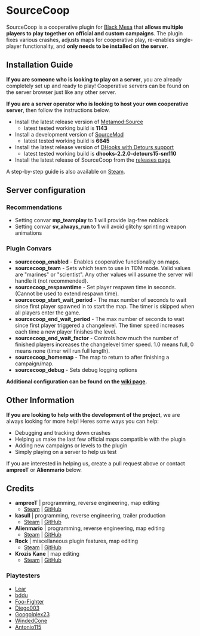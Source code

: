 # SourceCoop

SourceCoop is a cooperative plugin for [Black Mesa](https://store.steampowered.com/app/362890/Black_Mesa/ "Black Mesa") that __allows multiple players to play together on official and custom campaigns__. The plugin fixes various crashes, adjusts maps for cooperative play, re-enables single-player functionality, and __only needs to be installed on the server__.

## Installation Guide
__If you are someone who is looking to play on a server__, you are already completely set up and ready to play! Cooperative servers can be found on the server browser just like any other server.

__If you are a server operator who is looking to host your own cooperative server__, then follow the instructions below.
- Install the latest release version of [Metamod:Source](https://www.sourcemm.net/downloads.php?branch=stable)
	- latest tested working build is __1143__
- Install a development version of [SourceMod](https://www.sourcemod.net/downloads.php?branch=dev)
	- latest tested working build is __6645__
- Install the latest release version of [DHooks with Detours support](https://github.com/peace-maker/DHooks2/releases)
	- latest tested working build is __dhooks-2.2.0-detours15-sm110__
- Install the latest release of SourceCoop from the [releases page](https://github.com/ampreeT/SourceCoop/releases)

A step-by-step guide is also available on [Steam](https://steamcommunity.com/sharedfiles/filedetails/?id=2200247356).

## Server configuration

### Recommendations
- Setting convar __mp_teamplay__ to __1__ will provide lag-free noblock
- Setting convar __sv_always_run__ to __1__ will avoid glitchy sprinting weapon animations

### Plugin Convars
- __sourcecoop_enabled__ - Enables cooperative functionality on maps.
- __sourcecoop_team__ - Sets which team to use in TDM mode. Valid values are "marines" or "scientist". Any other values will assume the server will handle it (not recommended).
- __sourcecoop_respawntime__ - Set player respawn time in seconds. (Cannot be used to extend respawn time).
- __sourcecoop_start_wait_period__ - The max number of seconds to wait since first player spawned in to start the map. The timer is skipped when all players enter the game.
-  __sourcecoop_end_wait_period__ - The max number of seconds to wait since first player triggered a changelevel. The timer speed increases each time a new player finishes the level.
-  __sourcecoop_end_wait_factor__ - Controls how much the number of finished players increases the changelevel timer speed. 1.0 means full, 0 means none (timer will run full length).
-  __sourcecoop_homemap__ - The map to return to after finishing a campaign/map.
-  __sourcecoop_debug__ - Sets debug logging options

__Additional configuration can be found on the [wiki page](https://github.com/ampreeT/SourceCoop/wiki/Features-&-Configuration).__

## Other Information
__If you are looking to help with the development of the project__, we are always looking for more help! Heres some ways you can help:
- Debugging and tracking down crashes
- Helping us make the last few official maps compatible with the plugin
- Adding new campaigns or levels to the plugin
- Simply playing on a server to help us test

If you are interested in helping us, create a pull request above or contact __ampreeT__ or __Alienmario__ below.
## Credits
- __ampreeT__ | programming, reverse engineering, map editing
	- [Steam](https://steamcommunity.com/id/ampreeT) | [GitHub](https://github.com/ampreeT)
- __kasull__ | programming, reverse engineering, trailer production
	- [Steam](https://steamcommunity.com/id/kasull/) | [GitHub](https://github.com/kasullian)
- __Alienmario__ | programming, reverse engineering, map editing
	- [Steam](https://steamcommunity.com/id/4oM0/) | [GitHub](https://github.com/Alienmario)
- __Rock__ | miscellaneous plugin features, map editing
	- [Steam](https://steamcommunity.com/id/Rock48/) | [GitHub](https://github.com/Rock48)
- __Krozis Kane__ | map editing
	- [Steam](https://steamcommunity.com/id/Krozis_Kane/) | [GitHub](https://github.com/KrozisKane)
### Playtesters
- [Lear](https://steamcommunity.com/id/SKGNick)
- [bddu](https://steamcommunity.com/id/bddu/)
- [Foo-Fighter](https://steamcommunity.com/id/GumpForest/)
- [Diego003](https://steamcommunity.com/id/Diego63212/)
- [Googolplex23](https://steamcommunity.com/id/pandlfisher/)
- [WindedCone](https://steamcommunity.com/id/AceOak57/)
- [Antonio115](https://steamcommunity.com/profiles/76561198880559068/)
